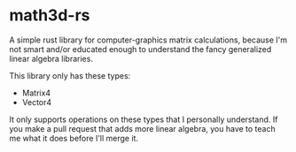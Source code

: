 # math3d-rs

A simple rust library for computer-graphics matrix calculations, because I'm not
smart and/or educated enough to understand the fancy generalized linear algebra
libraries.

This library only has these types:

 * Matrix4
 * Vector4

It only supports operations on these types that I personally understand. If you
make a pull request that adds more linear algebra, you have to teach me what it
does before I'll merge it.
